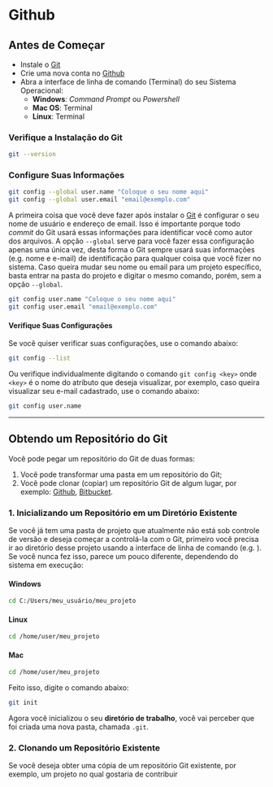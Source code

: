 # Github


## Antes de Começar 

* Instale o [Git](https://git-scm.com/)
* Crie uma nova conta no [Github](https://github.com/join)
* Abra a interface de linha de comando (Terminal) do seu Sistema Operacional:
    * **Windows**: *Command Prompt* ou *Powershell*
    * **Mac OS**: Terminal
    * **Linux**: Terminal

### Verifique a Instalação do Git

```bash
git --version
```

### Configure Suas Informações

```bash
git config --global user.name "Coloque o seu nome aqui"
git config --global user.email "email@exemplo.com"
```

A primeira coisa que você deve fazer após instalar o [Git](https://git-scm.com/) é configurar o seu nome de usuário e endereço de email. Isso é importante porque todo *commit* do Git usará essas informações para identificar você como autor dos arquivos. A opção `--global` serve para você fazer essa configuração apenas uma única vez, desta forma o Git sempre usará suas informações (e.g. nome e e-mail) de identificação para qualquer coisa que você fizer no sistema. Caso queira mudar seu nome ou email para um projeto específico, basta entrar na pasta do projeto e digitar o mesmo comando, porém, sem a opção `--global`.

```bash
git config user.name "Coloque o seu nome aqui"
git config user.email "email@exemplo.com"
```

#### Verifique Suas Configurações 

Se você quiser verificar suas configurações, use o comando abaixo:

```bash
git config --list
```

Ou verifique individualmente digitando o comando `git config <key>` onde `<key>` é o nome do atributo que deseja visualizar, por exemplo, caso queira visualizar seu e-mail cadastrado, use o comando abaixo:

```bash
git config user.name
```
---

## Obtendo um Repositório do Git

Você pode pegar um repositório do Git de duas formas:

1. Você pode transformar uma pasta em um repositório do Git;
2. Você pode clonar (copiar) um repositório Git de algum lugar, por exemplo: [Github](https://github.com/join), [Bitbucket](https://bitbucket.org/).


### 1. Inicializando um Repositório em um Diretório Existente

Se você já tem uma pasta de projeto que atualmente não está sob controle de versão e deseja começar a controlá-la com o Git, primeiro você precisa ir ao diretório desse projeto usando a interface de linha de comando (e.g. ). Se você nunca fez isso, parece um pouco diferente, dependendo do sistema em execução:

#### Windows
```bash
cd C:/Users/meu_usuário/meu_projeto
```

#### Linux
```bash
cd /home/user/meu_projeto
```

#### Mac
```bash
cd /home/user/meu_projeto
```

Feito isso, digite o comando abaixo:


```bash
git init
```

Agora você inicializou o seu **diretório de trabalho**, você vai perceber que foi criada uma nova pasta, chamada `.git`.

### 2. Clonando um Repositório Existente

Se você deseja obter uma cópia de um repositório Git existente, por exemplo, um projeto no qual gostaria de contribuir